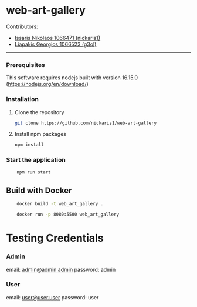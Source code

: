 # web-art-gallery

Contributors:
- [Issaris Nikolaos 1066471 (nickaris1)](https://github.com/nickaris1 "Issaris Nikolaos")
- [Liapakis Georgios 1066523 (g3ol)](https://github.com/G3OL "Liapakis Georgios")

---
### Prerequisites

This software requires nodejs built with version 16.15.0 (https://nodejs.org/en/download/)


### Installation
1. Clone the repository 
   ```sh
   git clone https://github.com/nickaris1/web-art-gallery
   ```
2. Install npm packages
   ```sh
   npm install
   ```
### Start the application
```sh
    npm run start
```


## Build with Docker
```sh
    docker build -t web_art_gallery .
```

```sh
    docker run -p 8080:5500 web_art_gallery
```

# Testing Credentials
### Admin
email: admin@admin.admin
password: admin

### User
email: user@user.user
password: user
